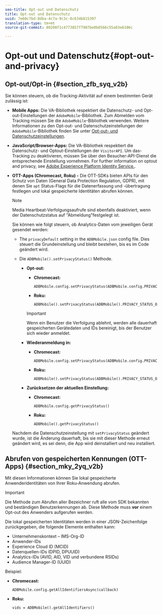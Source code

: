 ```yaml
---
seo-title: Opt-out und Datenschutz
title: Opt-out und Datenschutz
uuid: 7e60c7bd-8dba-4c7a-9c3c-0c634b815397
translation-type: tm+mt
source-git-commit: 80208f1c4773857f7907be0b8566c55a03e6106c

---
```



# Opt-out und Datenschutz{#opt-out-and-privacy}

## Opt-out/Opt-in {#section_zfb_syq_v2b}

Sie können steuern, ob die Tracking-Aktivität auf einem bestimmten Gerät zulässig ist:

* **Mobile Apps:** Die VA-Bibliothek respektiert die Datenschutz- und Opt-out-Einstellungen der `AdobeMobile`-Bibliothek. Zum Abmelden vom Tracking müssen Sie die `AdobeMobile`-Bibliothek verwenden. Weitere Informationen zu den Opt-out- und Datenschutzeinstellungen der `AdobeMobile`-Bibliothek finden Sie unter [Opt-out- und Datenschutzeinstellungen](https://docs.adobe.com/content/help/en/mobile-services/android/gdpr-privacy-android/privacy.html).
* **JavaScript/Browser-Apps:** Die VA-Bibliothek respektiert die Datenschutz- und Optout-Einstellungen der `VisitorAPI`. Um das-Tracking zu deaktivieren, müssen Sie über den Besucher-API-Dienst die entsprechende Einstellung vornehmen. For further information on opt­out and privacy, see [Adobe Experience Platform Identity Service.](https://marketing.adobe.com/resources/help/en_US/mcvid/).
* **OTT-Apps (Chromecast, Roku) -** Die OTT-SDKs bieten APIs für den Schutz von Daten (General Data Protection Regulation, GDPR), mit denen Sie `opt` Status-Flags für die Datenerfassung und -übertragung festlegen und lokal gespeicherte Identitäten abrufen können.

   >[!NOTE]
   >
   >Media Heartbeat-Verfolgungsaufrufe sind ebenfalls deaktiviert, wenn der Datenschutzstatus auf "Abmeldung"festgelegt ist.

   Sie können wie folgt steuern, ob Analytics-Daten vom jeweiligen Gerät gesendet werden:

   * The `privacyDefault` setting in the `ADBMobile.json` config file. Dies steuert die Grundeinstellung und bleibt bestehen, bis es im Code geändert wird.

   * Die `ADBMobile().setPrivacyStatus()` Methode.

      * **Opt-out:**

         * **Chromecast:**

            ```
            ADBMobile.config.setPrivacyStatus(ADBMobile.config.PRIVACY_STATUS_OPT_OUT)
            ```

         * **Roku:**

            ```
            ADBMobile().setPrivacyStatus(ADBMobile().PRIVACY_STATUS_OPT_OUT)
            ```
         >[!IMPORTANT]
         >
         >Wenn ein Benutzer die Verfolgung ablehnt, werden alle dauerhaft gespeicherten Gerätedaten und IDs bereinigt, bis der Benutzer sich wieder anmeldet.

      * **Wiederanmeldung in:**

         * **Chromecast:**

            ```
            ADBMobile.config.setPrivacyStatus(ADBMobile.config.PRIVACY_STATUS_OPT_IN)
            ```

         * **Roku:**

            ```
            ADBMobile().setPrivacyStatus(ADBMobile().PRIVACY_STATUS_OPT_IN)
            ```
      * **Zurücksetzen der aktuellen Einstellung:**

         * **Chromecast:**

            ```
            ADBMobile.config.getPrivacyStatus()
            ```

         * **Roku:**

            ```
            ADBMobile().getPrivacyStatus()
            ```
   Nachdem die Datenschutzeinstellung mit `setPrivacyStatus` geändert wurde, ist die Änderung dauerhaft, bis sie mit dieser Methode erneut geändert wird, es sei denn, die App wird deinstalliert und neu installiert.

## Abrufen von gespeicherten Kennungen (OTT-Apps) {#section_mky_2yq_v2b}

Mit diesen Informationen können Sie lokal gespeicherte Anwenderidentitäten von Ihrer Roku-Anwendung abrufen.

>[!IMPORTANT]
>
>Die Methode zum Abrufen aller Bezeichner ruft alle vom SDK bekannten und beständigen Benutzerkennungen ab. Diese Methode muss **vor** einem Opt-out des Anwenders aufgerufen werden.

Die lokal gespeicherten Identitäten werden in einer JSON-Zeichenfolge zurückgegeben, die folgende Elemente enthalten kann:

* Unternehmenskontext – IMS-Org-ID
* Anwender-IDs
* Experience Cloud ID (MCID)
* Datenquellen-IDs (DPID, DPUUID)
* Analytics-IDs (AVID, AID, VID und verbundene RSIDs)
* Audience Manager-ID (UUID)

Beispiel:

* **Chromecast:**

   ```
   ADBMobile.config.getAllIdentifiersAsync(callback)
   ```

* **Roku:**

   ```
   vids = ADBMobile().getAllIdentifiers()
   ```


